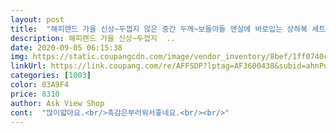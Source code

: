 ```yaml
---
layout: post 
title:  "해피랜드 가을 신상~두껍지 않은 중간 두께~보들야들 맨살에 바로입는 상하복 세트" 
description: 해피랜드 가을 신상~두껍지  ..
date: 2020-09-05 06:15:38 
img: https://static.coupangcdn.com/image/vendor_inventory/8bef/1ff0740c829999f00efd237029d197206ab8cf5018649965461c56d0b947.jpg 
linkUrl: https://link.coupang.com/re/AFFSDP?lptag=AF3600438&subid=ahnPublicAsk&pageKey=259026926&itemId=811707235&vendorItemId=5064417351&traceid=V0-113-a1bc7273333dafa6 
categories: [1003] 
color: 03A9F4 
price: 8310 
author: Ask View Shop 
cont:  "많이얇아요.<br/>촉감은부러워서좋네요.<br/><br/>" 
---
```

